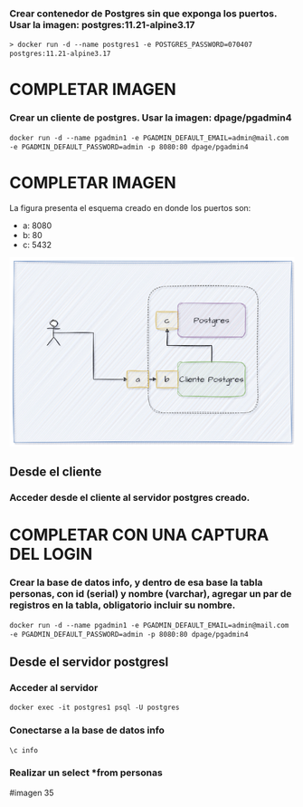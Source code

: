 ### Crear contenedor de Postgres sin que exponga los puertos. Usar la imagen: postgres:11.21-alpine3.17
```
> docker run -d --name postgres1 -e POSTGRES_PASSWORD=070407 postgres:11.21-alpine3.17
```
# COMPLETAR IMAGEN


### Crear un cliente de postgres. Usar la imagen: dpage/pgadmin4
```
docker run -d --name pgadmin1 -e PGADMIN_DEFAULT_EMAIL=admin@mail.com -e PGADMIN_DEFAULT_PASSWORD=admin -p 8080:80 dpage/pgadmin4
```
# COMPLETAR IMAGEN

La figura presenta el esquema creado en donde los puertos son:
- a: 8080
- b: 80
- c: 5432

![Imagen](imagenes/esquema-ejercicio3.PNG)

## Desde el cliente
### Acceder desde el cliente al servidor postgres creado.

# COMPLETAR CON UNA CAPTURA DEL LOGIN

### Crear la base de datos info, y dentro de esa base la tabla personas, con id (serial) y nombre (varchar), agregar un par de registros en la tabla, obligatorio incluir su nombre.
```
docker run -d --name pgadmin1 -e PGADMIN_DEFAULT_EMAIL=admin@mail.com -e PGADMIN_DEFAULT_PASSWORD=admin -p 8080:80 dpage/pgadmin4
```

## Desde el servidor postgresl
### Acceder al servidor
```
docker exec -it postgres1 psql -U postgres
```

### Conectarse a la base de datos info
```
\c info
```

### Realizar un select *from personas
#imagen 35
